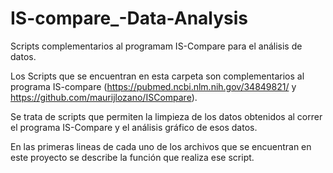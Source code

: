 # IS-compare_-Data-Analysis
Scripts complementarios al programam IS-Compare para el análisis de datos.

Los Scripts que se encuentran en esta carpeta son complementarios al programa IS-compare (https://pubmed.ncbi.nlm.nih.gov/34849821/ y https://github.com/maurijlozano/ISCompare).

Se trata de scripts que permiten la limpieza de los datos obtenidos al correr el programa IS-Compare y el análisis gráfico de esos datos.


En las primeras lineas de cada uno de los archivos que se encuentran en este proyecto se describe la función que realiza ese script.


